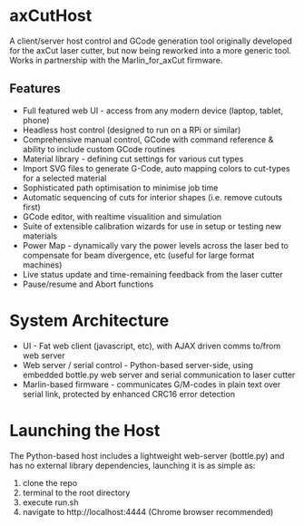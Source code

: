 # axCutHost

A client/server host control and GCode generation tool originally developed for the axCut laser cutter, but now being reworked into a more generic tool.  Works in partnership with the Marlin_for_axCut firmware.

## Features

* Full featured web UI - access from any modern device (laptop, tablet, phone)
* Headless host control (designed to run on a RPi or similar)
* Comprehensive manual control, GCode with command reference & ability to include custom GCode routines
* Material library - defining cut settings for various cut types
* Import SVG files to generate G-Code, auto mapping colors to cut-types for a selected material
* Sophisticated path optimisation to minimise job time
* Automatic sequencing of cuts for interior shapes (i.e. remove cutouts first)
* GCode editor, with realtime visualition and simulation
* Suite of extensible calibration wizards for use in setup or testing new materials
* Power Map - dynamically vary the power levels across the laser bed to compensate for beam divergence, etc (useful for large format machines)
* Live status update and time-remaining feedback from the laser cutter
* Pause/resume and Abort functions


# System Architecture

* UI - Fat web client (javascript, etc), with AJAX driven comms to/from web server
* Web server / serial control - Python-based server-side, using embedded bottle.py web server and serial communication to laser cutter
* Marlin-based firmware - communicates G/M-codes in plain text over serial link, protected by enhanced CRC16 error detection


# Launching the Host

The Python-based host includes a lightweight web-server (bottle.py) and has no external library dependencies, launching it is as simple as:

1) clone the repo
2) terminal to the root directory
3) execute run.sh
4) navigate to http://localhost:4444 (Chrome browser recommended)
